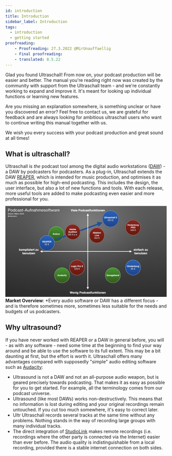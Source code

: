 ```yaml
---
id: introduction
title: Introduction
sidebar_label: Introduction
tags:
  - introduction
  - getting started
proofreading:
    - Proofreading: 27.3.2022 @MirUnauffaellig
    - Final proofreading:
    - translated: 8.5.22
---
```


<!-- @todo: Add captions -->

Glad you found Ultraschall! From now on, your podcast production will be easier and better. The manual you're reading right now was created by the community with support from the Ultraschall team - and we're constantly working to expand and improve it. It's meant for looking up individual functions or learning new features.

Are you missing an explanation somewhere, is something unclear or have you discovered an error? Feel free to contact us, we are grateful for feedback and are always looking for ambitious ultraschall users who want to continue writing this manual together with us.

We wish you every success with your podcast production and great sound at all times!

## What is ultraschall?

Ultraschall is *the* podcast tool among the digital audio workstations ([DAW](glossary)) - a DAW by podcasters for podcasters. As a plug-in, Ultraschall extends the DAW [REAPER](https://www.reaper.fm/), which is intended for music production, and optimises it as much as possible for high-end podcasting. This includes the design, the user interface, but also a lot of new functions and tools. With each release, more useful tools are added to make podcasting even easier and more professional for you.

![DAWs Ultraschall 5.001.png](https://raw.githubusercontent.com/Ultraschall/ultraschall-manual/main/assets/images/DAWs-Ultraschall-5.001.png)
**Market Overview**: *Every audio software or DAW has a different focus - and is therefore sometimes more, sometimes less suitable for the needs and budgets of us podcasters.

## Why ultrasound?

If you have never worked with REAPER or a DAW in general before, you will - as with any software - need some time at the beginning to find your way around and be able to use the software to its full extent. This may be a bit daunting at first, but the effort is worth it. Ultraschall offers many advantages compared with supposedly "simple" audio editing software such as [Audacity](https://www.audacityteam.org/):

* Ultrasound is not a DAW and not an all-purpose audio weapon, but is geared precisely towards podcasting. That makes it as easy as possible for you to get started. For example, all the terminology comes from our podcast universe.
* Ultrasound (like most DAWs) works non-destructively. This means that no information is lost during editing and your original recordings remain untouched. If you cut too much somewhere, it's easy to correct later.
* Ultr Ultraschall records several tracks at the same time without any problems. Nothing stands in the way of recording large groups with many individual tracks.
* The direct integration of [StudioLink](https://studio-link.de) makes remote recordings (i.e. recordings where the other party is connected via the Internet) easier than ever before. The audio quality is indistinguishable from a local recording, provided there is a stable internet connection on both sides.
